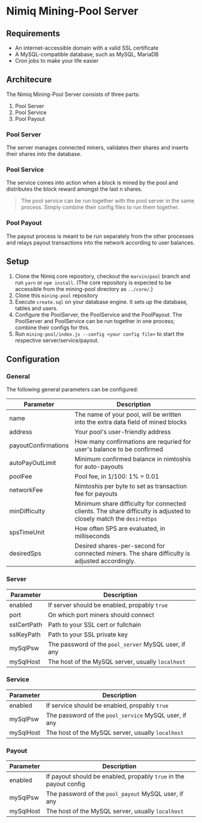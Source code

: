 # Nimiq Mining-Pool Server

## Requirements
* An internet-accessible domain with a valid SSL certificate
* A MySQL-compatible database, such as MySQL, MariaDB
* Cron jobs to make your life easier

## Architecure
The Nimiq Mining-Pool Server consists of three parts:
1. Pool Server
2. Pool Service
3. Pool Payout

### Pool Server
The server manages connected miners, validates their shares and inserts their shares into the database.

### Pool Service
The service comes into action when a block is mined by the pool and distributes the block reward amongst the last n shares.
> The pool service can be run together with the pool server in the same process. Simply combine their config files to run them together.

### Pool Payout
The payout process is meant to be run separately from the other processes and relays payout transactions into the network according to user balances.

## Setup
1. Clone the Nimiq core repository, checkout the `marvin/pool` branch and run `yarn` or `npm install`.
   (The core repository is expected to be accessible from the mining-pool directory as `../core/`.)
2. Clone this `mining-pool` repository
3. Execute `create.sql` on your database engine. It sets up the database, tables and users.
4. Configure the PoolServer, the PoolService and the PoolPayout.
   The PoolServer and PoolService can be run together in one process; combine their configs for this.
5. Run `mining-pool/index.js --config <your config file>` to start the respective server/service/payout.

## Configuration

### General
The following general parameters can be configured:

| Parameter | Description |
| --- | --- |
| name | The name of your pool, will be written into the extra data field of mined blocks |
| address | Your pool's user-friendly address |
| payoutConfirmations | How many confirmations are requried for user's balance to be confirmed |
| autoPayOutLimit | Minimum confirmed balance in nimtoshis for auto-payouts |
| poolFee | Pool fee, in 1/100: 1% = 0.01 |
| networkFee | Nimtoshis per byte to set as transaction fee for payouts |
| minDifficulty | Minimum share difficulty for connected clients. The share difficulty is adjusted to closely match the `desiredSps` |
| spsTimeUnit | How often SPS are evaluated, in milliseconds |
| desiredSps | Desired shares-per-second for connected miners. The share difficulty is adjusted accordingly. |

### Server
| Parameter | Description |
| --- | --- |
| enabled | If server should be enabled, propably `true` |
| port | On which port miners should connect |
| sslCertPath | Path to your SSL cert or fullchain |
| sslKeyPath | Path to your SSL private key |
| mySqlPsw | The password of the `pool_server` MySQL user, if any |
| mySqlHost | The host of the MySQL server, usually `localhost` |

### Service
| Parameter | Description |
| --- | --- |
| enabled | If service should be enabled, propably `true` |
| mySqlPsw | The password of the `pool_service` MySQL user, if any |
| mySqlHost | The host of the MySQL server, usually `localhost` |

### Payout
| Parameter | Description |
| --- | --- |
| enabled | If payout should be enabled, propably `true` in the payout config |
| mySqlPsw | The password of the `pool_payout` MySQL user, if any |
| mySqlHost | The host of the MySQL server, usually `localhost` |
